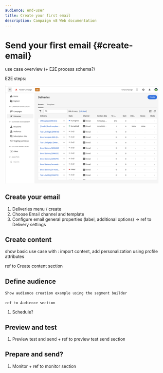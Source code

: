 ```yaml
---
audience: end-user
title: Create your first email
description: Campaign v8 Web documentation
---
```

# Send your first email {#create-email}

use case overview (+ E2E process schema?)

E2E steps:

![](assets/delivery-list.png)

## Create your email

1. Deliveries menu / create
1. Choose Email channel and template
1. Configure email general properties (label, additional options) -> ref to Delivery settings

## Create content

   show basic use case with : import content, add personalization using profile attributes

   ref to Create content section

## Define audience

    Show audience creation example using the segment builder

    ref to Audience section

1. Schedule?

<!--
no Schedule -> send immediately
or schedule, date, hour, confirmation
-->

## Preview and test

1. Preview test and send + ref to preview test send section

## Prepare and send?

1. Monitor + ref to monitor section
